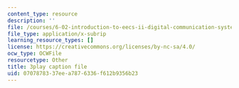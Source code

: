 ```yaml
---
content_type: resource
description: ''
file: /courses/6-02-introduction-to-eecs-ii-digital-communication-systems-fall-2012/0707878337eea7876336f612b9356b23_RN4gSBTANUY.srt
file_type: application/x-subrip
learning_resource_types: []
license: https://creativecommons.org/licenses/by-nc-sa/4.0/
ocw_type: OCWFile
resourcetype: Other
title: 3play caption file
uid: 07078783-37ee-a787-6336-f612b9356b23
---
```

